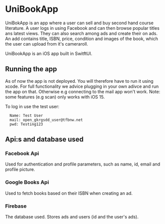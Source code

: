 # UniBookApp

UniBokApp is an app where a user can sell and buy second hand course literature. A user logs in using Facebook and can then browse popular titles ans latest views. They can also search among ads and create their on ads.
An add contains title, ISBN, price, condition and images of the book, which the user can upload from it's cameraroll. 

UniBookApp is an iOS app built in SwitftUI. 

## Running the app

As of now the app is not deployed. You will therefore have to run it using xcode. For full functionality we advice plugging in your own adivce and run the app on that. Otherwise e.g connecting to the mail app won't work. Note: some features (e.g scan) only works with iOS 15. 

To log in use the test user:

      Name: Test User
      mail: open_gkrgsdd_user@tfbnw.net 
      pwd: Testing123

## Api:s and database used

### Facebook Api

Used for authentication and profile parameters, such as name, id, email and profile picture. 

### Google Books Api

Used to fetch books based on their ISBN when creating an ad.

### Firebase

The database used. Stores ads and users (id and the user's ads).



